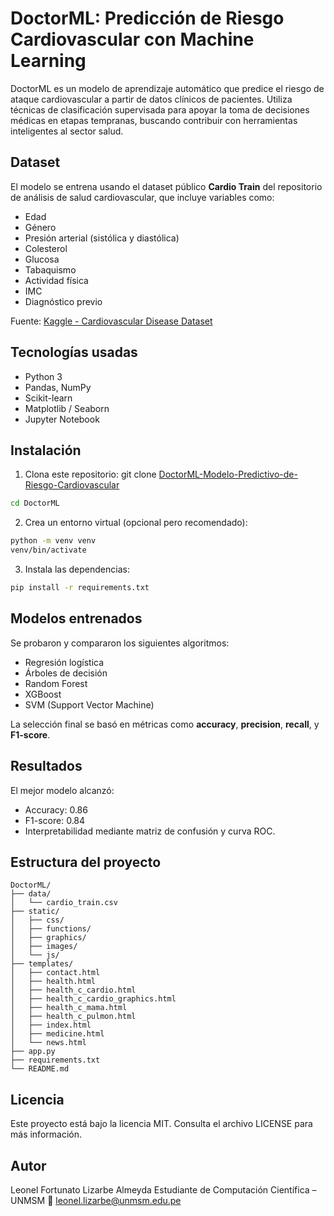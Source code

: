 # DoctorML: Predicción de Riesgo Cardiovascular con Machine Learning

DoctorML es un modelo de aprendizaje automático que predice el riesgo de ataque cardiovascular a partir de datos clínicos de pacientes. Utiliza técnicas de clasificación supervisada para apoyar la toma de decisiones médicas en etapas tempranas, buscando contribuir con herramientas inteligentes al sector salud.

## Dataset

El modelo se entrena usando el dataset público **Cardio Train** del repositorio de análisis de salud cardiovascular, que incluye variables como:

- Edad
- Género
- Presión arterial (sistólica y diastólica)
- Colesterol
- Glucosa
- Tabaquismo
- Actividad física
- IMC
- Diagnóstico previo

Fuente: [Kaggle - Cardiovascular Disease Dataset](https://www.kaggle.com/datasets/sulianova/cardiovascular-disease-dataset)

## Tecnologías usadas

- Python 3
- Pandas, NumPy
- Scikit-learn
- Matplotlib / Seaborn
- Jupyter Notebook

## Instalación

1. Clona este repositorio:
git clone [DoctorML-Modelo-Predictivo-de-Riesgo-Cardiovascular](https://github.com/LeoNato04/DoctorML-Modelo-Predictivo-de-Riesgo-Cardiovascular)
```bash
cd DoctorML
```

2. Crea un entorno virtual (opcional pero recomendado):
```bash
python -m venv venv
venv/bin/activate 
```

3. Instala las dependencias:
```bash
pip install -r requirements.txt
```

## Modelos entrenados

Se probaron y compararon los siguientes algoritmos:

- Regresión logística
- Árboles de decisión
- Random Forest
- XGBoost
- SVM (Support Vector Machine)

La selección final se basó en métricas como **accuracy**, **precision**, **recall**, y **F1-score**.

## Resultados

El mejor modelo alcanzó:

- Accuracy: 0.86
- F1-score: 0.84
- Interpretabilidad mediante matriz de confusión y curva ROC.

## Estructura del proyecto

```text
DoctorML/
├── data/
│   └── cardio_train.csv
├── static/
│   ├── css/
│   ├── functions/
│   ├── graphics/
│   ├── images/
│   └── js/
├── templates/
│   ├── contact.html
│   ├── health.html
│   ├── health_c_cardio.html
│   ├── health_c_cardio_graphics.html
│   ├── health_c_mama.html
│   ├── health_c_pulmon.html
│   ├── index.html
│   ├── medicine.html
│   └── news.html
├── app.py
├── requirements.txt
└── README.md
```

## Licencia
Este proyecto está bajo la licencia MIT. Consulta el archivo LICENSE para más información.

## Autor
Leonel Fortunato Lizarbe Almeyda
Estudiante de Computación Científica – UNMSM
📧 leonel.lizarbe@unmsm.edu.pe
